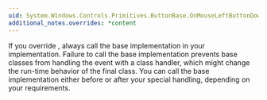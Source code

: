 ```yaml
---
uid: System.Windows.Controls.Primitives.ButtonBase.OnMouseLeftButtonDown(System.Windows.Input.MouseButtonEventArgs)
additional_notes.overrides: *content
---
```


<p>If you override <xref href="System.Windows.Controls.Primitives.ButtonBase.OnMouseLeftButtonDown(System.Windows.Input.MouseButtonEventArgs)"></xref>, always call the base implementation in your <xref href="System.Windows.Controls.Primitives.ButtonBase.OnMouseLeftButtonDown(System.Windows.Input.MouseButtonEventArgs)"></xref> implementation. Failure to call the base implementation prevents base classes from handling the event with a class handler, which might change the run-time behavior of the final class. You can call the base implementation either before or after your special handling, depending on your requirements.</p>


